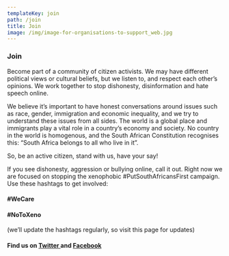 ```yaml
---
templateKey: join
path: /join
title: Join
image: /img/image-for-organisations-to-support_web.jpg
---
```

<h3><strong>Join</strong></h3>
<p>Become part of a community of citizen activists. We may have different political views or cultural beliefs, but we listen to, and respect each other’s opinions. We work together to stop dishonesty, disinformation and hate speech online. </p>

<p>We believe it’s important to have honest conversations around issues such as race, gender, immigration and economic inequality, and we try to understand these issues from all sides. The world is a global place and immigrants play a vital role in a country’s economy and society. No country in the world is homogenous, and the South African Constitution recognises this: “South Africa belongs to all who live in it”.</p>

<p>So, be an active citizen, stand with us, have your say!
<p>If you see dishonesty, aggression or bullying online, call it out. Right now we are focused on stopping the xenophobic #PutSouthAfricansFirst campaign. 
Use these hashtags to get involved: </p>
<h4 class="hashtagBig">#WeCare</h4>
<h4 class="hashtagBig">#NoToXeno</h4>
<p>(we’ll update the hashtags regularly, so visit this page for updates)</p>


<h4>Find us on <a href="https://twitter.com/wecareza" target="_blank">Twitter </a>and&nbsp;<a href="https://www.facebook.com/careZASocial/" target="_blank">Facebook</a></h4>

